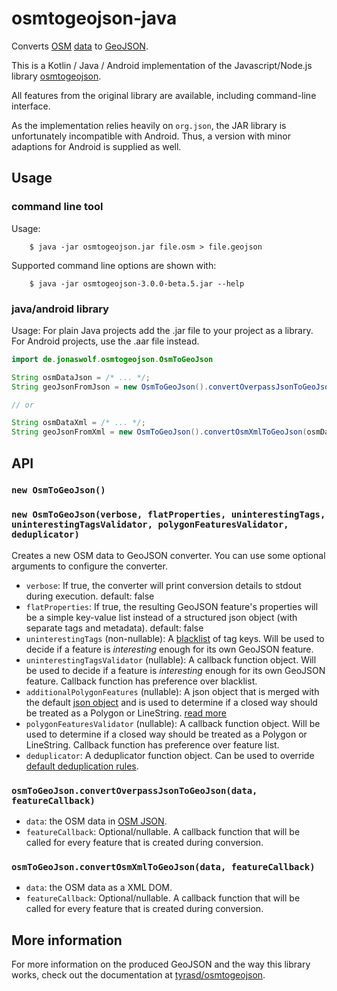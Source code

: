 osmtogeojson-java
===================

Converts [OSM](https://www.openstreetmap.org/) [data](https://wiki.openstreetmap.org/wiki/OSM_XML) to [GeoJSON](https://geojson.org/). 

This is a Kotlin / Java / Android implementation of the Javascript/Node.js library [osmtogeojson](https://github.com/tyrasd/osmtogeojson).

All features from the original library are available, including command-line interface.

As the implementation relies heavily on `org.json`, the JAR library is unfortunately incompatible with Android. Thus, a version with minor adaptions for Android is supplied as well.


Usage
-----

### command line tool

Usage:
```
    $ java -jar osmtogeojson.jar file.osm > file.geojson
```
Supported command line options are shown with:
```
    $ java -jar osmtogeojson-3.0.0-beta.5.jar --help
```
### java/android library

Usage:
For plain Java projects add the .jar file to your project as a library. For Android projects, use the .aar file instead.
```java
import de.jonaswolf.osmtogeojson.OsmToGeoJson

String osmDataJson = /* ... */;
String geoJsonFromJson = new OsmToGeoJson().convertOverpassJsonToGeoJson(osmDataJson, null);

// or

String osmDataXml = /* ... */;
String geoJsonFromXml = new OsmToGeoJson().convertOsmXmlToGeoJson(osmDataXml, null);
```

API
---

### `new OsmToGeoJson()`
### `new OsmToGeoJson(verbose, flatProperties, uninterestingTags, uninterestingTagsValidator, polygonFeaturesValidator, deduplicator)`

Creates a new OSM data to GeoJSON converter. You can use some optional arguments to configure the converter.
* `verbose`: If true, the converter will print conversion details to stdout during execution. default: false
* `flatProperties`: If true, the resulting GeoJSON feature's properties will be a simple key-value list instead of a structured json object (with separate tags and metadata). default: false
* `uninterestingTags` (non-nullable): A [blacklist](https://github.com/jwtue/osmtogeojson-java/blob/3.0.0-beta.5/osmtogeojson-java/src/main/kotlin/de/jonaswolf/osmtogeojson/OsmToGeoJson.kt#L20-L28) of tag keys. Will be used to decide if a feature is *interesting* enough for its own GeoJSON feature.
* `uninterestingTagsValidator` (nullable): A callback function object.  Will be used to decide if a feature is *interesting* enough for its own GeoJSON feature. Callback function has preference over blacklist.
* `additionalPolygonFeatures` (nullable): A json object that is merged with the default [json object](https://github.com/jwtue/osmtogeojson-java/blob/3.0.0-beta.5/osmtogeojson-java/src/main/kotlin/de/jonaswolf/osmtogeojson/options/OsmPolygonFeatures.kt) and is used to determine if a closed way should be treated as a Polygon or LineString. [read more](https://wiki.openstreetmap.org/wiki/Overpass_turbo/Polygon_Features)
* `polygonFeaturesValidator` (nullable): A callback function object. Will be used to determine if a closed way should be treated as a Polygon or LineString. Callback function has preference over feature list.
* `deduplicator`: A deduplicator function object. Can be used to override [default deduplication rules](https://github.com/jwtue/osmtogeojson-java/blob/3.0.0-beta.5/osmtogeojson-java/src/main/kotlin/de/jonaswolf/osmtogeojson/options/DefaultDeduplicator.kt).

### `osmToGeoJson.convertOverpassJsonToGeoJson(data, featureCallback)`
* `data`: the OSM data in [OSM JSON](https://overpass-api.de/output_formats.html#json).
* `featureCallback`: Optional/nullable. A callback function that will be called for every feature that is created during conversion.

### `osmToGeoJson.convertOsmXmlToGeoJson(data, featureCallback)`
* `data`: the OSM data as a XML DOM.
* `featureCallback`: Optional/nullable. A callback function that will be called for every feature that is created during conversion.

More information
---
For more information on the produced GeoJSON and the way this library works, check out the documentation at [tyrasd/osmtogeojson](https://github.com/tyrasd/osmtogeojson).